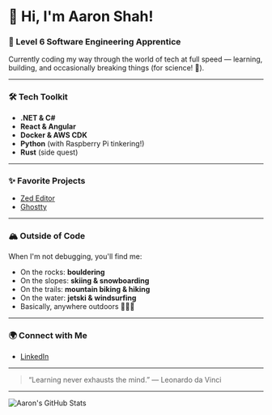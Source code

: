 # 👋 Hi, I'm Aaron Shah!

### 🚀 Level 6 Software Engineering Apprentice

Currently coding my way through the world of tech at full speed — learning, building, and occasionally breaking things (for science! 🧪).

---

### 🛠️ Tech Toolkit

- **.NET & C#**
- **React & Angular**
- **Docker & AWS CDK**
- **Python** (with Raspberry Pi tinkering!)
- **Rust** (side quest)

---

### ✨ Favorite Projects

- [Zed Editor](https://zed.dev/)
- [Ghostty](https://github.com/ghostty-org/ghostty)

---

### 🏔️ Outside of Code

When I'm not debugging, you'll find me:
- On the rocks: **bouldering**
- On the slopes: **skiing & snowboarding**
- On the trails: **mountain biking & hiking**
- On the water: **jetski & windsurfing**
- Basically, anywhere outdoors 🌲🏄‍♂️

---

### 🌍 Connect with Me

- [LinkedIn](https://www.linkedin.com/in/aaron-shah18)

---

> “Learning never exhausts the mind.” — Leonardo da Vinci

---

![Aaron's GitHub Stats](https://github-readme-stats.vercel.app/api?username=aaron-18-112&show_icons=true&hide=issues&theme=tokyonight)
